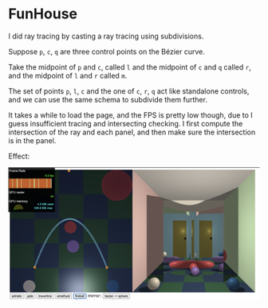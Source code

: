 # FunHouse 

I did ray tracing by casting a ray tracing using subdivisions. 

Suppose `p`, `c`, `q` are three control points on the Bézier curve. 

Take the midpoint of `p` and `c`, called `l` and the midpoint of `c` and `q` called `r`, and the midpoint of `l` and `r` called `m`. 

The set of points `p`, `l`, `c` and the one of `c`, `r`, `q` act like standalone controls, and we can use the same schema to subdivide them further. 

It takes a while to load the page, and the FPS is pretty low though, due to I guess insufficient tracing and intersecting checking. I first compute the intersection of the ray and each panel, and then make sure the intersection is in the panel. 

Effect: 

![Effect](./effect.png)

